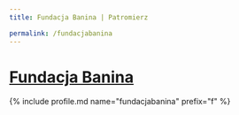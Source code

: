 ```yaml
---
title: Fundacja Banina | Patromierz

permalink: /fundacjabanina
---
```


# [Fundacja Banina](https://patronite.pl/fundacjabanina)

{% include profile.md name="fundacjabanina" prefix="f" %}
